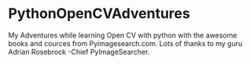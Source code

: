 # PythonOpenCVAdventures
My Adventures while learning Open CV with python with the 
awesome books and cources from Pyimagesearch.com.
Lots of thanks to my guru Adrian Rosebrock -Chief PyImageSearcher.

